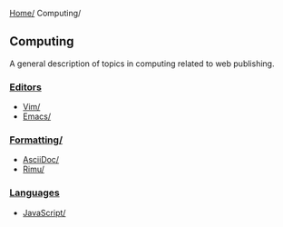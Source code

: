 [Home/](../index.html)
Computing/


## Computing
A general description of topics in computing related to web publishing.

### [Editors](editors/index.html)
- [Vim/](editors/vim/index.html)
- [Emacs/](editors/emacs/index.html)

### [Formatting/](formatting/index.html)
- [AsciiDoc/](formatting/asciidoc/index.html)
- [Rimu/](formatting/rimu/index.html)

### [Languages](languages/index.html)
- [JavaScript/](languages/javascript/index.html)

